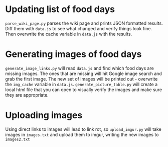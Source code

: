 # Updating list of food days
`parse_wiki_page.py` parses the wiki page and prints JSON formatted results. Diff them with `data.js` to see what changed and verify things look fine. Then overwrite the cache variable in `data.js` with the results.

# Generating images of food days
`generate_image_links.py` will read `data.js` and find which food days are missing images. The ones that are missing will hit Google image search and grab the first image. The new set of images will be printed out - overwrite the `img_cache` variable in `data.js`.
`generate_picture_table.py` will create a local html file that you can open to visually verify the images and make sure they are appropriate.

# Uploading images
Using direct links to images will lead to link rot, so `upload_imgur.py` will take images in `images.txt` and upload them to imgur, writing the new images to `images2.txt`
